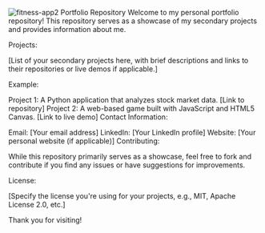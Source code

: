 ![fitness-app2](https://github.com/user-attachments/assets/c49eac95-df4c-49e3-843f-cd3a9a82be75)
Portfolio Repository
Welcome to my personal portfolio repository! This repository serves as a showcase of my secondary projects and provides information about me.

Projects:

[List of your secondary projects here, with brief descriptions and links to their repositories or live demos if applicable.]

Example:

Project 1: A Python application that analyzes stock market data.
[Link to repository]
Project 2: A web-based game built with JavaScript and HTML5 Canvas.
[Link to live demo]
Contact Information:

Email: [Your email address]
LinkedIn: [Your LinkedIn profile]
Website: [Your personal website (if applicable)]
Contributing:

While this repository primarily serves as a showcase, feel free to fork and contribute if you find any issues or have suggestions for improvements.

License:

[Specify the license you're using for your projects, e.g., MIT, Apache License 2.0, etc.]

Thank you for visiting!

